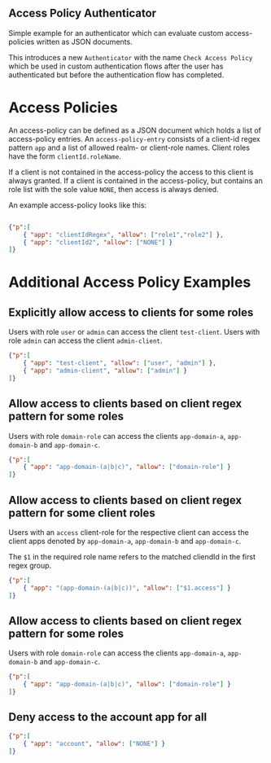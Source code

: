 Access Policy Authenticator
---

Simple example for an authenticator which can evaluate custom access-policies written as JSON documents.

This introduces a new `Authenticator` with the name `Check Access Policy` which be used in custom authentication flows
after the user has authenticated but before the authentication flow has completed. 

# Access Policies

An access-policy can be defined as a JSON document which holds a list of access-policy entries. 
An `access-policy-entry` consists of a client-id regex pattern `app` and a list of allowed realm- or client-role names.
Client roles have the form `clientId.roleName`. 

If a client is not contained in the access-policy the access to this client is always granted. 
If a client is contained in the access-policy, but contains an role list with the sole value `NONE`, then access is always denied.

An example access-policy looks like this:
```json

{"p":[
    { "app": "clientIdRegex", "allow": ["role1","role2"] },
    { "app": "clientId2", "allow": ["NONE"] }
]}
```

# Additional Access Policy Examples

## Explicitly allow access to clients for some roles

Users with role `user` or `admin` can access the client `test-client`.
Users with role `admin` can access the client `admin-client`.
```json
{"p":[
    { "app": "test-client", "allow": ["user", "admin"] },
    { "app": "admin-client", "allow": ["admin"] }
]}
```

## Allow access to clients based on client regex pattern for some roles

Users with role `domain-role` can access the clients `app-domain-a`, `app-domain-b` and `app-domain-c`.
```json
{"p":[
    { "app": "app-domain-(a|b|c)", "allow": ["domain-role"] }
]}
```

## Allow access to clients based on client regex pattern for some client roles

Users with an `access` client-role for the respective client can access the client apps denoted by `app-domain-a`, `app-domain-b` and `app-domain-c`.

The `$1` in the required role name refers to the matched cliendId in the first regex group.
```json
{"p":[
    { "app": "(app-domain-(a|b|c))", "allow": ["$1.access"] }
]}
```

## Allow access to clients based on client regex pattern for some roles

Users with role `domain-role` can access the clients `app-domain-a`, `app-domain-b` and `app-domain-c`.
```json
{"p":[
    { "app": "app-domain-(a|b|c)", "allow": ["domain-role"] }
]}
```    

## Deny access to the account app for all
```json
{"p":[
    { "app": "account", "allow": ["NONE"] }
]}
``` 